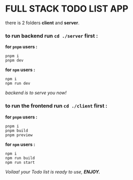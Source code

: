 
# FULL STACK TODO LIST APP

there is 2 folders **client** and **server**.

### to run backend run `cd ./server` first : 

**for `pnpm` users :** 

```
pnpm i
pnpm dev
```
**for `npm` users :**

```
npm i
npm run dev
```

*backend is to serve you now!*


### to run the frontend run `cd ./client` first : 

**for `pnpm` users :**

```
pnpm i
pnpm build
pnpm preview
```
**for `npm` users :**

```
npm i
npm run build
npm run start
```
*Voilaa! your Todo list is ready to use, **ENJOY.***